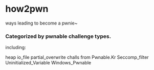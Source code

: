 # how2pwn
ways leading to become a pwnie~

### Categorized by pwnable challenge types.

including:

heap 
io\_file 
partial\_overwrite 
challs from Pwnable.Kr 
Seccomp\_filter 
Uninitialized\_Variable 
Windows\_Pwnable 
